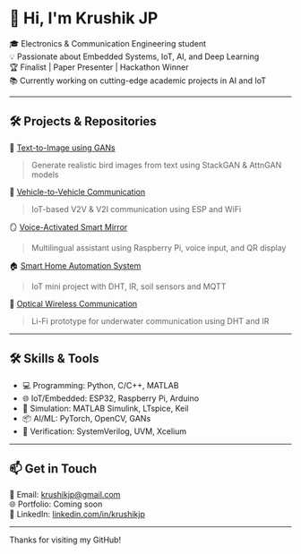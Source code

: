 # 👋 Hi, I'm Krushik JP

🎓 Electronics & Communication Engineering student  
💡 Passionate about Embedded Systems, IoT, AI, and Deep Learning  
🏆 Finalist | Paper Presenter | Hackathon Winner  
📚 Currently working on cutting-edge academic projects in AI and IoT

---

## 🛠️ Projects & Repositories

🚀 [Text-to-Image using GANs](https://github.com/Krushik-JP/Text-to-Image-using-GAN)  
> Generate realistic bird images from text using StackGAN & AttnGAN models

📡 [Vehicle-to-Vehicle Communication](https://github.com/Krushik-JP/V2V-Communication)  
> IoT-based V2V & V2I communication using ESP and WiFi

🪞 [Voice-Activated Smart Mirror](https://github.com/Krushik-JP/Smart-Mirror)  
> Multilingual assistant using Raspberry Pi, voice input, and QR display

🏠 [Smart Home Automation System](https://github.com/Krushik-JP/Smart-Home)  
> IoT mini project with DHT, IR, soil sensors and MQTT

🔬 [Optical Wireless Communication](https://github.com/Krushik-JP/Underwater-LiFi)  
> Li-Fi prototype for underwater communication using DHT and IR

---

## 🛠️ Skills & Tools

- 💻 Programming: Python, C/C++, MATLAB
- 🌐 IoT/Embedded: ESP32, Raspberry Pi, Arduino
- 🧪 Simulation: MATLAB Simulink, LTspice, Keil
- 📦 AI/ML: PyTorch, OpenCV, GANs
- 📐 Verification: SystemVerilog, UVM, Xcelium

---

## 📫 Get in Touch

📧 Email: [krushikjp@gmail.com](mailto:krushikjp@gmail.com)  
🌐 Portfolio: Coming soon  
📘 LinkedIn: [linkedin.com/in/krushikjp](https://www.linkedin.com/in/krushikjp)

---

Thanks for visiting my GitHub!


<!--
**Krushik-JP/Krushik-JP** is a ✨ _special_ ✨ repository because its `README.md` (this file) appears on your GitHub profile.

Here are some ideas to get you started:

- 🔭 I’m currently working on ...
- 🌱 I’m currently learning ...
- 👯 I’m looking to collaborate on ...
- 🤔 I’m looking for help with ...
- 💬 Ask me about ...
- 📫 How to reach me: ...
- 😄 Pronouns: ...
- ⚡ Fun fact: ...
-->

